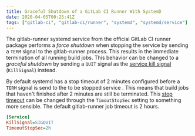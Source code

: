 ```yaml
---
title: Graceful Shutdown of a GitLab CI Runner With SystemD
date: 2020-04-05T00:25:41Z
tags: ["gitlab-ci", "gitlab-ci/runner", "systemd", "systemd/service"]
---
```


The gitlab-runner systemd service from the official GitLab CI runner package performs a _force shutdown_ when stopping
the service by sending a `TERM` signal to the gitlab-runner process. This results in the immediate termination of all
running build jobs. This behavior can be changed to a _graceful shutdown_ by sending a `QUIT` signal as the [service
kill signal][freedesktop.org:systemd:kill:signal] (`KillSignal`) instead.

By default systemd has a stop timeout of 2 minutes configured before a `TERM` signal is send to the to be stopped
service . This means that build jobs that haven't finished after 2 minutes are still be terminated. This [stop
timeout][freedesktop.org:systemd:service:timeout] can be changed through the `TimoutStopSec` setting to something more
sensible. The default gitlab-runner job timeout is 2 hours.

```ini
[Service]
KillSignal=SIGQUIT
TimeoutStopSec=2h
```

[freedesktop.org:systemd:kill:signal]: https://www.freedesktop.org/software/systemd/man/systemd.kill.html#KillSignal=
[freedesktop.org:systemd:service:timeout]:
  https://www.freedesktop.org/software/systemd/man/systemd.service.html#TimeoutStopSec=
[gitlab.com:runner:signals]: https://docs.gitlab.com/runner/commands/#signals
